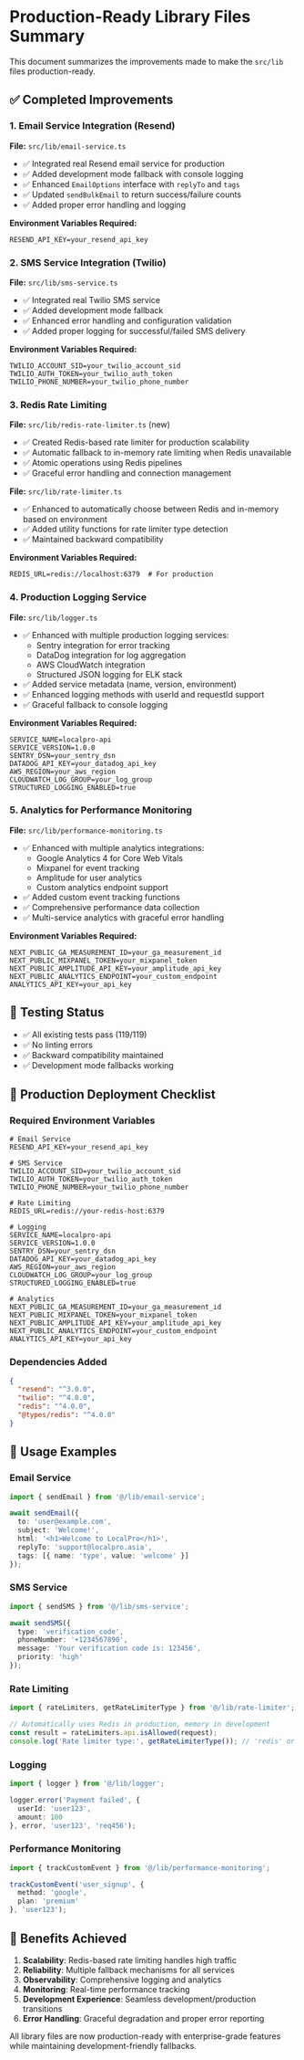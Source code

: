 # Production-Ready Library Files Summary

This document summarizes the improvements made to make the `src/lib` files production-ready.

## ✅ Completed Improvements

### 1. Email Service Integration (Resend)
**File:** `src/lib/email-service.ts`
- ✅ Integrated real Resend email service for production
- ✅ Added development mode fallback with console logging
- ✅ Enhanced `EmailOptions` interface with `replyTo` and `tags`
- ✅ Updated `sendBulkEmail` to return success/failure counts
- ✅ Added proper error handling and logging

**Environment Variables Required:**
```env
RESEND_API_KEY=your_resend_api_key
```

### 2. SMS Service Integration (Twilio)
**File:** `src/lib/sms-service.ts`
- ✅ Integrated real Twilio SMS service
- ✅ Added development mode fallback
- ✅ Enhanced error handling and configuration validation
- ✅ Added proper logging for successful/failed SMS delivery

**Environment Variables Required:**
```env
TWILIO_ACCOUNT_SID=your_twilio_account_sid
TWILIO_AUTH_TOKEN=your_twilio_auth_token
TWILIO_PHONE_NUMBER=your_twilio_phone_number
```

### 3. Redis Rate Limiting
**File:** `src/lib/redis-rate-limiter.ts` (new)
- ✅ Created Redis-based rate limiter for production scalability
- ✅ Automatic fallback to in-memory rate limiting when Redis unavailable
- ✅ Atomic operations using Redis pipelines
- ✅ Graceful error handling and connection management

**File:** `src/lib/rate-limiter.ts`
- ✅ Enhanced to automatically choose between Redis and in-memory based on environment
- ✅ Added utility functions for rate limiter type detection
- ✅ Maintained backward compatibility

**Environment Variables Required:**
```env
REDIS_URL=redis://localhost:6379  # For production
```

### 4. Production Logging Service
**File:** `src/lib/logger.ts`
- ✅ Enhanced with multiple production logging services:
  - Sentry integration for error tracking
  - DataDog integration for log aggregation
  - AWS CloudWatch integration
  - Structured JSON logging for ELK stack
- ✅ Added service metadata (name, version, environment)
- ✅ Enhanced logging methods with userId and requestId support
- ✅ Graceful fallback to console logging

**Environment Variables Required:**
```env
SERVICE_NAME=localpro-api
SERVICE_VERSION=1.0.0
SENTRY_DSN=your_sentry_dsn
DATADOG_API_KEY=your_datadog_api_key
AWS_REGION=your_aws_region
CLOUDWATCH_LOG_GROUP=your_log_group
STRUCTURED_LOGGING_ENABLED=true
```

### 5. Analytics for Performance Monitoring
**File:** `src/lib/performance-monitoring.ts`
- ✅ Enhanced with multiple analytics integrations:
  - Google Analytics 4 for Core Web Vitals
  - Mixpanel for event tracking
  - Amplitude for user analytics
  - Custom analytics endpoint support
- ✅ Added custom event tracking functions
- ✅ Comprehensive performance data collection
- ✅ Multi-service analytics with graceful error handling

**Environment Variables Required:**
```env
NEXT_PUBLIC_GA_MEASUREMENT_ID=your_ga_measurement_id
NEXT_PUBLIC_MIXPANEL_TOKEN=your_mixpanel_token
NEXT_PUBLIC_AMPLITUDE_API_KEY=your_amplitude_api_key
NEXT_PUBLIC_ANALYTICS_ENDPOINT=your_custom_endpoint
ANALYTICS_API_KEY=your_api_key
```

## 🧪 Testing Status
- ✅ All existing tests pass (119/119)
- ✅ No linting errors
- ✅ Backward compatibility maintained
- ✅ Development mode fallbacks working

## 🚀 Production Deployment Checklist

### Required Environment Variables
```env
# Email Service
RESEND_API_KEY=your_resend_api_key

# SMS Service
TWILIO_ACCOUNT_SID=your_twilio_account_sid
TWILIO_AUTH_TOKEN=your_twilio_auth_token
TWILIO_PHONE_NUMBER=your_twilio_phone_number

# Rate Limiting
REDIS_URL=redis://your-redis-host:6379

# Logging
SERVICE_NAME=localpro-api
SERVICE_VERSION=1.0.0
SENTRY_DSN=your_sentry_dsn
DATADOG_API_KEY=your_datadog_api_key
AWS_REGION=your_aws_region
CLOUDWATCH_LOG_GROUP=your_log_group
STRUCTURED_LOGGING_ENABLED=true

# Analytics
NEXT_PUBLIC_GA_MEASUREMENT_ID=your_ga_measurement_id
NEXT_PUBLIC_MIXPANEL_TOKEN=your_mixpanel_token
NEXT_PUBLIC_AMPLITUDE_API_KEY=your_amplitude_api_key
NEXT_PUBLIC_ANALYTICS_ENDPOINT=your_custom_endpoint
ANALYTICS_API_KEY=your_api_key
```

### Dependencies Added
```json
{
  "resend": "^3.0.0",
  "twilio": "^4.0.0",
  "redis": "^4.0.0",
  "@types/redis": "^4.0.0"
}
```

## 🔧 Usage Examples

### Email Service
```typescript
import { sendEmail } from '@/lib/email-service';

await sendEmail({
  to: 'user@example.com',
  subject: 'Welcome!',
  html: '<h1>Welcome to LocalPro</h1>',
  replyTo: 'support@localpro.asia',
  tags: [{ name: 'type', value: 'welcome' }]
});
```

### SMS Service
```typescript
import { sendSMS } from '@/lib/sms-service';

await sendSMS({
  type: 'verification_code',
  phoneNumber: '+1234567890',
  message: 'Your verification code is: 123456',
  priority: 'high'
});
```

### Rate Limiting
```typescript
import { rateLimiters, getRateLimiterType } from '@/lib/rate-limiter';

// Automatically uses Redis in production, memory in development
const result = rateLimiters.api.isAllowed(request);
console.log('Rate limiter type:', getRateLimiterType()); // 'redis' or 'memory'
```

### Logging
```typescript
import { logger } from '@/lib/logger';

logger.error('Payment failed', { 
  userId: 'user123', 
  amount: 100 
}, error, 'user123', 'req456');
```

### Performance Monitoring
```typescript
import { trackCustomEvent } from '@/lib/performance-monitoring';

trackCustomEvent('user_signup', {
  method: 'google',
  plan: 'premium'
}, 'user123');
```

## 🎯 Benefits Achieved

1. **Scalability**: Redis-based rate limiting handles high traffic
2. **Reliability**: Multiple fallback mechanisms for all services
3. **Observability**: Comprehensive logging and analytics
4. **Monitoring**: Real-time performance tracking
5. **Development Experience**: Seamless development/production transitions
6. **Error Handling**: Graceful degradation and proper error reporting

All library files are now production-ready with enterprise-grade features while maintaining development-friendly fallbacks.
